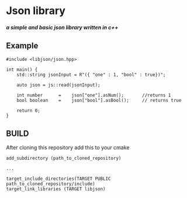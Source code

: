 # Json library
##### a simple and basic json library written in c++

## Example
```
#include <libjson/json.hpp>

int main() {
    std::string jsonInput = R"({ "one" : 1, "bool" : true})";

    auto json = js::read(jsonInput);

    int number      =    json["one"].asNum();       //returns 1
    bool boolean    =    json["bool"].asBool();     // returns true
    
    return 0;
}
```

## BUILD
After cloning this repository add this to your cmake

```
add_subdirectory (path_to_cloned_repository)

...

target_include_directories(TARGET PUBLIC path_to_cloned_repository/include)
target_link_libraries (TARGET libjson)
```
